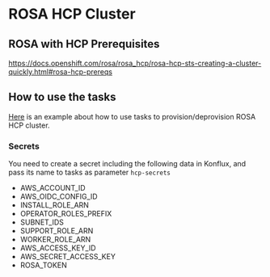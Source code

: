 # ROSA HCP Cluster

## ROSA with HCP Prerequisites
https://docs.openshift.com/rosa/rosa_hcp/rosa-hcp-sts-creating-a-cluster-quickly.html#rosa-hcp-prereqs


## How to use the tasks
[Here](../../../integration-test/rhtap/rhtap-installer/pipelines/hcp-cluster-test-pipeline.yaml) is an example about how to use tasks to provision/deprovision ROSA HCP cluster.

### Secrets
You need to create a secret including the following data in Konflux, and pass its name to tasks as parameter `hcp-secrets` 

* AWS_ACCOUNT_ID
* AWS_OIDC_CONFIG_ID
* INSTALL_ROLE_ARN
* OPERATOR_ROLES_PREFIX
* SUBNET_IDS
* SUPPORT_ROLE_ARN
* WORKER_ROLE_ARN
* AWS_ACCESS_KEY_ID
* AWS_SECRET_ACCESS_KEY
* ROSA_TOKEN